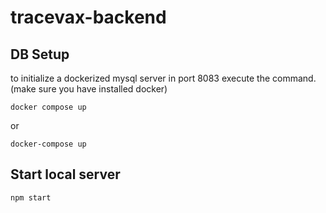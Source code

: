 
# tracevax-backend
**DB Setup**
-
to initialize a dockerized mysql server in port 8083 execute the command. (make sure you have installed docker)

    docker compose up

or

    docker-compose up

**Start local server**
---
    npm start

